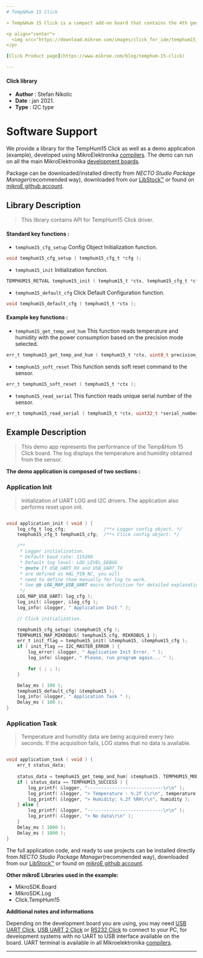 ```yaml
---
# Temp&Hum 15 Click

> Temp&Hum 15 Click is a compact add-on board that contains the 4th generation of best-in-class SHT humidity sensing solution from Sensirion. This board features the SHT40, a high-accuracy ultra-low-power 16-bit relative humidity, and temperature sensor.

<p align="center">
  <img src="https://download.mikroe.com/images/click_for_ide/temphum15_click.png" height=300px>
</p>

[Click Product page](https://www.mikroe.com/blog/temphum-15-click)

---
```



#### Click library

- **Author**        : Stefan Nikolic
- **Date**          : jan 2021.
- **Type**          : I2C type


# Software Support

We provide a library for the TempHum15 Click
as well as a demo application (example), developed using MikroElektronika
[compilers](https://www.mikroe.com/necto-studio).
The demo can run on all the main MikroElektronika [development boards](https://www.mikroe.com/development-boards).

Package can be downloaded/installed directly from *NECTO Studio Package Manager*(recommended way), downloaded from our [LibStock&trade;](https://libstock.mikroe.com) or found on [mikroE github account](https://github.com/MikroElektronika/mikrosdk_click_v2/tree/master/clicks).

## Library Description

> This library contains API for TempHum15 Click driver.

#### Standard key functions :

- `temphum15_cfg_setup` Config Object Initialization function.
```c
void temphum15_cfg_setup ( temphum15_cfg_t *cfg );
```

- `temphum15_init` Initialization function.
```c
TEMPHUM15_RETVAL temphum15_init ( temphum15_t *ctx, temphum15_cfg_t *cfg );
```

- `temphum15_default_cfg` Click Default Configuration function.
```c
void temphum15_default_cfg ( temphum15_t *ctx );
```

#### Example key functions :

- `temphum15_get_temp_and_hum` This function reads temperature and humidity with the power consumption based on the precision mode selected.
```c
err_t temphum15_get_temp_and_hum ( temphum15_t *ctx, uint8_t precision_mode, float *temp_val, float *hum_val );
```

- `temphum15_soft_reset` This function sends soft reset command to the sensor.
```c
err_t temphum15_soft_reset ( temphum15_t *ctx );
```

- `temphum15_read_serial` This function reads unique serial number of the sensor.
```c
err_t temphum15_read_serial ( temphum15_t *ctx, uint32_t *serial_number );
```

## Example Description

> This demo app represents the performance of the Temp&Hum 15 Click board. The log displays the temperature and humidity obtained from the sensor.

**The demo application is composed of two sections :**

### Application Init

> Initialization of UART LOG and I2C drivers. The application also performs reset upon init.

```c

void application_init ( void ) {
    log_cfg_t log_cfg;              /**< Logger config object. */
    temphum15_cfg_t temphum15_cfg;  /**< Click config object. */

    /** 
     * Logger initialization.
     * Default baud rate: 115200
     * Default log level: LOG_LEVEL_DEBUG
     * @note If USB_UART_RX and USB_UART_TX 
     * are defined as HAL_PIN_NC, you will 
     * need to define them manually for log to work. 
     * See @b LOG_MAP_USB_UART macro definition for detailed explanation.
     */
    LOG_MAP_USB_UART( log_cfg );
    log_init( &logger, &log_cfg );
    log_info( &logger, " Application Init " );

    // Click initialization.

    temphum15_cfg_setup( &temphum15_cfg );
    TEMPHUM15_MAP_MIKROBUS( temphum15_cfg, MIKROBUS_1 );
    err_t init_flag = temphum15_init( &temphum15, &temphum15_cfg );
    if ( init_flag == I2C_MASTER_ERROR ) {
        log_error( &logger, " Application Init Error. " );
        log_info( &logger, " Please, run program again... " );

        for ( ; ; );
    }

    Delay_ms ( 100 );
    temphum15_default_cfg( &temphum15 );
    log_info( &logger, " Application Task " );
    Delay_ms ( 100 );
}

```

### Application Task

 > Temperature and humidity data are being acquired every two seconds. If the acquisition fails, LOG states that no data is available.

```c

void application_task ( void ) {
    err_t status_data;
    
    status_data = temphum15_get_temp_and_hum( &temphum15, TEMPHUM15_MODE_HIGH_PRECISION, &temperature, &humidity );
    if ( status_data == TEMPHUM15_SUCCESS ) {
        log_printf( &logger, "----------------------------\r\n" );
        log_printf( &logger, "> Temperature : %.2f C\r\n", temperature );
        log_printf( &logger, "> Humidity: %.2f %RH\r\n", humidity );
    } else {
        log_printf( &logger, "----------------------------\r\n" );
        log_printf( &logger, "> No data\r\n" );
    }
    Delay_ms ( 1000 );
    Delay_ms ( 1000 );
}

```

The full application code, and ready to use projects can be installed directly from *NECTO Studio Package Manager*(recommended way), downloaded from our [LibStock&trade;](https://libstock.mikroe.com) or found on [mikroE github account](https://github.com/MikroElektronika/mikrosdk_click_v2/tree/master/clicks).

**Other mikroE Libraries used in the example:**

- MikroSDK.Board
- MikroSDK.Log
- Click.TempHum15

**Additional notes and informations**

Depending on the development board you are using, you may need
[USB UART Click](https://www.mikroe.com/usb-uart-click),
[USB UART 2 Click](https://www.mikroe.com/usb-uart-2-click) or
[RS232 Click](https://www.mikroe.com/rs232-click) to connect to your PC, for
development systems with no UART to USB interface available on the board. UART
terminal is available in all Mikroelektronika
[compilers](https://shop.mikroe.com/compilers).

---
